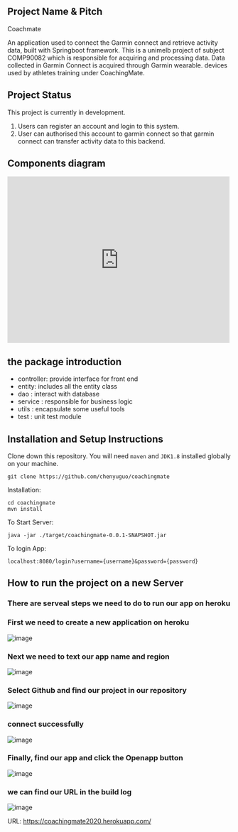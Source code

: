 ## Project Name & Pitch 
Coachmate

An application used to connect the Garmin connect and retrieve activity data, built with Springboot framework.
This is a unimelb project of subject COMP90082 which is responsible for acquiring and processing data.
 Data collected in Garmin Connect is acquired through Garmin wearable. devices used by athletes training under CoachingMate.

## Project Status

This project is currently in development. 
1. Users can register an account and login to this system. 
2. User can authorised this account to garmin connect so that garmin connect can transfer activity data to this backend.

## Components diagram
<embed src="https://github.com/chenyuguo/coachingmate/blob/master/Components%20Diagram.pdf" width="500" height="375" 
 type="application/pdf">

## the package introduction
 
- controller: provide interface for front end
- entity: includes all the entity class
- dao : interact with database
- service : responsible for business logic
- utils : encapsulate some useful tools
- test : unit test module

## Installation and Setup Instructions

Clone down this repository. You will need `maven` and `JDK1.8` installed globally on your machine.  

`git clone https://github.com/chenyuguo/coachingmate`

Installation:

`cd coachingmate` <br>
`mvn install`  

To Start Server:

`java -jar ./target/coachingmate-0.0.1-SNAPSHOT.jar`  

To login App:

`localhost:8080/login?username={username}&password={password}`  
## How to run the project on a new Server
### There are serveal steps we need to do to run our app on heroku
### First we need to create a new application on heroku
![image](https://github.com/chenyuguo/coachingmate/blob/master/Resources/runonserver/picture/pic/1newApp.jpg)

### Next we need to text our app name and region
![image](https://github.com/chenyuguo/coachingmate/blob/master/Resources/runonserver/picture/pic/2newCreate.jpg)

### Select Github and find our project in our repository
![image](https://github.com/chenyuguo/coachingmate/blob/master/Resources/runonserver/picture/pic/3connect.jpg)

### connect successfully
![image](https://github.com/chenyuguo/coachingmate/blob/master/Resources/runonserver/picture/pic/4success.jpg)

### Finally, find our app and click the Openapp button
![image](https://github.com/chenyuguo/coachingmate/blob/master/Resources/runonserver/picture/pic/5open.jpg)

### we can find our URL in the build log
![image](https://github.com/chenyuguo/coachingmate/blob/master/Resources/runonserver/picture/pic/6.jpg)

URL: <https://coachingmate2020.herokuapp.com/>



